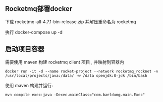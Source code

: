 ## Rocketmq部署docker

下载 rocketmq-all-4.7.1-bin-release.zip 并解压重命名为 rocketmq

执行 docker-compose up -d

## 启动项目容器

需要使用 maven 构建 rocketmq client 项目 , 并映射到容器内

```
docker run -it -d --name rocket-project --network rocketmq_rocknet -v /usr/local/projects/java:/data/ -w /data openjdk:8-jdk /bin/bash
```

使用 maven 构建并运行: 

```
mvn compile exec:java -Dexec.mainClass="com.baeldung.main.Exec"
```

